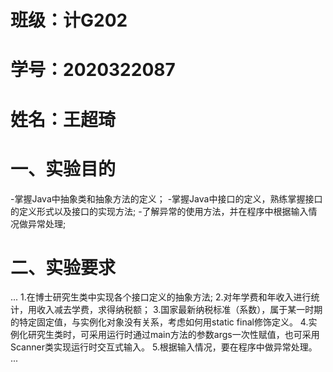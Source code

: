 # 班级：计G202 
# 学号：2020322087 
# 姓名：王超琦
# 一、实验目的
-掌握Java中抽象类和抽象方法的定义； 
-掌握Java中接口的定义，熟练掌握接口的定义形式以及接口的实现方法;
-了解异常的使用方法，并在程序中根据输入情况做异常处理;
# 二、实验要求
...
1.在博士研究生类中实现各个接口定义的抽象方法;
2.对年学费和年收入进行统计，用收入减去学费，求得纳税额；
3.国家最新纳税标准（系数），属于某一时期的特定固定值，与实例化对象没有关系，考虑如何用static  final修饰定义。
4.实例化研究生类时，可采用运行时通过main方法的参数args一次性赋值，也可采用Scanner类实现运行时交互式输入。
5.根据输入情况，要在程序中做异常处理。
...  
